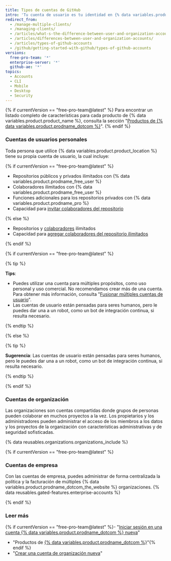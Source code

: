 ```yaml
---
title: Tipos de cuentas de GitHub
intro: 'Tu cuenta de usuario es tu identidad en {% data variables.product.product_location %}. Tu cuenta de usuario puede ser miembro de cualquier cantidad de organizaciones.{% if currentVersion == "free-pro-team@latest" %} Las organizaciones pueden pertenecer a cuentas de empresa.{% endif %}'
redirect_from:
  - /manage-multiple-clients/
  - /managing-clients/
  - /articles/what-s-the-difference-between-user-and-organization-accounts/
  - /articles/differences-between-user-and-organization-accounts/
  - /articles/types-of-github-accounts
  - /github/getting-started-with-github/types-of-github-accounts
versions:
  free-pro-team: '*'
  enterprise-server: '*'
  github-ae: '*'
topics:
  - Accounts
  - CLI
  - Mobile
  - Desktop
  - Security
---
```

{% if currentVersion == "free-pro-team@latest" %}
Para encontrar un listado completo de características para cada producto de {% data variables.product.product_name %}, consulta la sección "[Productos de {% data variables.product.prodname_dotcom %}](/github/getting-started-with-github/githubs-products)".
{% endif %}

### Cuentas de usuarios personales

Toda persona que utilice {% data variables.product.product_location %} tiene su propia cuenta de usuario, la cual incluye:

{% if currentVersion == "free-pro-team@latest" %}

- Repositorios públicos y privados ilimitados con {% data variables.product.prodname_free_user %}
- Colaboradores ilimitados con {% data variables.product.prodname_free_user %}
- Funciones adicionales para los repositorios privados con {% data variables.product.prodname_pro %}
- Capacidad para [invitar colaboradores del repositorio](/articles/inviting-collaborators-to-a-personal-repository)

{% else %}

- Repositorios y [colaboradores](/articles/permission-levels-for-a-user-account-repository) ilimitados
- Capacidad para [agregar colaboradores del repositorio ilimitados](/articles/inviting-collaborators-to-a-personal-repository)

{% endif %}

{% if currentVersion == "free-pro-team@latest" %}

{% tip %}

**Tips**:

- Puedes utilizar una cuenta para múltiples propósitos, como uso personal y uso comercial. No recomendamos crear más de una cuenta. Para obtener más información, consulta "[Fusionar múltiples cuentas de usuario](/articles/merging-multiple-user-accounts)".
- Las cuentas de usuario están pensadas para seres humanos, pero le puedes dar una a un robot, como un bot de integración continua, si resulta necesario.

{% endtip %}

{% else %}

{% tip %}

**Sugerencia**: Las cuentas de usuario están pensadas para seres humanos, pero le puedes dar una a un robot, como un bot de integración continua, si resulta necesario.

{% endtip %}

{% endif %}

### Cuentas de organización

Las organizaciones son cuentas compartidas donde grupos de personas pueden colaborar en muchos proyectos a la vez. Los propietarios y los administradores pueden administrar el acceso de los miembros a los datos y los proyectos de la organización con características administrativas y de seguridad sofisticadas.

{% data reusables.organizations.organizations_include %}

{% if currentVersion == "free-pro-team@latest" %}

### Cuentas de empresa

Con las cuentas de empresa, puedes administrar de forma centralizada la política y la facturación de múltiples {% data variables.product.prodname_dotcom_the_website %} organizaciones. {% data reusables.gated-features.enterprise-accounts %}

{% endif %}

### Leer más

{% if currentVersion == "free-pro-team@latest" %}- "[Iniciar sesión en una cuenta {% data variables.product.prodname_dotcom %} nueva](/articles/signing-up-for-a-new-github-account)"
- "Productos de [{% data variables.product.prodname_dotcom %}](/articles/githubs-products)"{% endif %}
- "[Crear una cuenta de organización nueva](/articles/creating-a-new-organization-account)"
